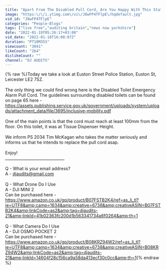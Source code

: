 ```yaml
---
title: "Apart From The Disabled Pull Cord, Are You Happy With This Station?"
image: "https:\/\/i.ytimg.com\/vi\/J8wFP4TFlpE\/hqdefault.jpg"
vid_id: "J8wFP4TFlpE"
categories: "People-Blogs"
tags: ["live free","auditing britain","news now yorkshire"]
date: "2022-01-19T05:26:17+03:00"
vid_date: "2022-01-18T16:00:07Z"
duration: "PT10M35S"
viewcount: "3041"
likeCount: "264"
dislikeCount: ""
channel: "DJ AUDITS"
---
```

{% raw %}Today we take a look at Euston Street Police Station, Euston St, Leicester LE2 7SZ.<br /><br />The only thing we could find wrong here is the Disabled Toilet Emergency Alarm Pull Cord. The guidelines surrounding disabled toilets can be found on page 65 here - <a rel="nofollow" target="blank" href="https://assets.publishing.service.gov.uk/government/uploads/system/uploads/attachment_data/file/3695/inclusive-mobility.pdf">https://assets.publishing.service.gov.uk/government/uploads/system/uploads/attachment_data/file/3695/inclusive-mobility.pdf</a><br /><br />One of the main points is that the cord must reach at least 100mm from the floor. On this toilet, it was at Tissue Dispenser Height.<br /><br />We inform PS 2034 Tim McKagan who takes the matter seriously and informs us that he intends to replace the pull cord asap.<br /><br />Enjoy!<br />______________________________<br /><br />Q - What is your email address?<br />A - djaudits@gmail.com<br /><br />Q - What Drone Do I Use<br />A - DJI MINI 2 <br />Can be purchased here - <br /><a rel="nofollow" target="blank" href="https://www.amazon.co.uk/gp/product/B07FSTB2K4/ref=as_li_tl?ie=UTF8&amp;camp=1634&amp;creative=6738&amp;creativeASIN=B07FSTB2K4&amp;linkCode=as2&amp;tag=djaudits-21&amp;linkId=41b02363fc200d1b563341734a6f0264&amp;th=1">https://www.amazon.co.uk/gp/product/B07FSTB2K4/ref=as_li_tl?ie=UTF8&amp;camp=1634&amp;creative=6738&amp;creativeASIN=B07FSTB2K4&amp;linkCode=as2&amp;tag=djaudits-21&amp;linkId=41b02363fc200d1b563341734a6f0264&amp;th=1</a><br /><br />Q - What Camera Do I Use<br />A - DJI OSMO POCKET 2<br />Can be purchased here - <br /><a rel="nofollow" target="blank" href="https://www.amazon.co.uk/gp/product/B08KRZ94W2/ref=as_li_tl?ie=UTF8&amp;camp=1634&amp;creative=6738&amp;creativeASIN=B08KRZ94W2&amp;linkCode=as2&amp;tag=djaudits-21&amp;linkId=14604f28c156ca9a58da413ecf30c0cc&amp;th=1">https://www.amazon.co.uk/gp/product/B08KRZ94W2/ref=as_li_tl?ie=UTF8&amp;camp=1634&amp;creative=6738&amp;creativeASIN=B08KRZ94W2&amp;linkCode=as2&amp;tag=djaudits-21&amp;linkId=14604f28c156ca9a58da413ecf30c0cc&amp;th=1</a>{% endraw %}
